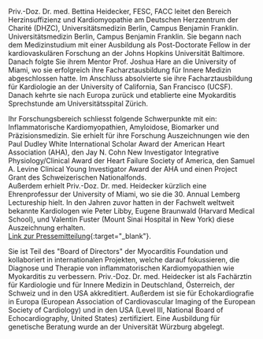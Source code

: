 Priv.-Doz. Dr. med. Bettina Heidecker, FESC, FACC leitet den Bereich Herzinsuffizienz und Kardiomyopathie am Deutschen Herzzentrum der Charité (DHZC), Universitätsmedizin Berlin, Campus Benjamin Franklin.
Universitätsmedizin Berlin, Campus Benjamin Franklin.
Sie begann nach dem Medizinstudium mit einer Ausbildung als Post-Doctorate Fellow in der kardiovaskulären Forschung an der Johns Hopkins Universität Baltimore. Danach folgte Sie ihrem Mentor Prof. Joshua Hare an die University of Miami, wo sie erfolgreich ihre Facharztausbildung für Innere Medizin abgeschlossen hatte.  Im Anschluss absolvierte sie ihre Facharztausbildung für Kardiologie an der University of California, San Francisco (UCSF).
Danach kehrte sie nach Europa zurück und etablierte eine Myokarditis Sprechstunde am Universitätsspital Zürich. 

Ihr Forschungsbereich schliesst folgende Schwerpunkte mit ein:  Inflammatorische Kardiomyopathien, Amyloidose, Biomarker und Präzisionsmedizin. 
Sie erhielt für ihre Forschung Auszeichnungen wie den Paul Dudley White International Scholar Award der American Heart Association (AHA), den Jay N. Cohn New Investigator Integrative Physiology/Clinical Award der Heart Failure Society of America, den Samuel A. Levine Clinical Young Investigator Award der AHA und einen Project Grant des Schweizerischen Nationalfonds.  
Außerdem erhielt Priv.-Doz. Dr. med. Heidecker kürzlich eine Ehrenprofessur der University of Miami, wo sie die 30. Annual Lemberg Lectureship hielt. In den Jahren zuvor hatten in der Fachwelt weltweit bekannte Kardiologen wie Peter Libby, Eugene Braunwald (Harvard Medical School), und Valentin Fuster (Mount Sinai Hospital in New York) diese Auszeichnung erhalten.  
[Link zur Pressemitteilung](https://www.dhzb.de/presse/news/detailansicht-meldungen/ansicht/pressedetail/ehrenprofessur-in-florida-fuer-charite-kardiologin){:target="_blank"}.

Sie ist Teil des "Board of Directors" der Myocarditis Foundation und kollaboriert in internationalen Projekten, welche darauf fokussieren, die Diagnose und Therapie von inflammatorischen Kardiomyopathien wie Myokarditis zu verbessern. 
Priv.-Doz. Dr. med. Heidecker ist als Fachärztin für Kardiologie und für Innere Medizin in Deutschland, Österreich, der Schweiz und in den USA akkreditiert. Außerdem ist sie für Echokardiografie in Europa (European Association of Cardiovascular		 Imaging of the European Society of Cardiology) und in den USA (Level III, National Board of Echocardiography, United States) zertifiziert.  Eine Ausbildung für genetische Beratung wurde an der Universität Würzburg abgelegt.
